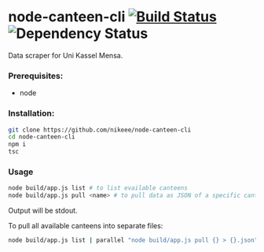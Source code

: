 # node-canteen-cli [![Build Status](https://travis-ci.org/nikeee/node-canteen-cli.svg?branch=master)](https://travis-ci.org/nikeee/node-canteen-cli) ![Dependency Status](https://david-dm.org/nikeee/node-canteen-cli.svg)

Data scraper for Uni Kassel Mensa.

### Prerequisites:
- node

### Installation:
```bash
git clone https://github.com/nikeee/node-canteen-cli
cd node-canteen-cli
npm i
tsc
```

### Usage
```bash
node build/app.js list # to list evailable canteens
node build/app.js pull <name> # to pull data as JSON of a specific canteen
```
Output will be stdout.

To pull all available canteens into separate files:
```bash
node build/app.js list | parallel "node build/app.js pull {} > {}.json"
```
